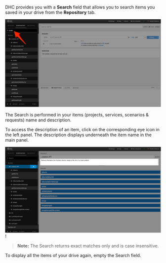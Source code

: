 DHC provides you with a **Search** field that  allows you to search items you saved in your drive from the **Repository** tab.

![Search field](images/search-field.jpg "Search field")

The Search is performed in your items (projects, services, scenarios & requests) name and description.

To access the description of an item, click on the corresponding eye icon <i class="fa fa-eye"></i> in the left panel. The description displays underneath the item name in the main panel.

![See description](images/see-description.jpg "See description")!

>**Note:** The Search returns exact matches only and is case insensitive.

To display all the items of your drive again, empty the Search field.
